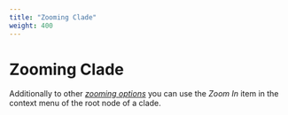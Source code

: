 ```yaml
---
title: "Zooming Clade"
weight: 400
---
```



# Zooming Clade

Additionally to other [_zooming options_](../zooming-tree) you can use the _Zoom In_ item in the context menu of the root node of a clade.

